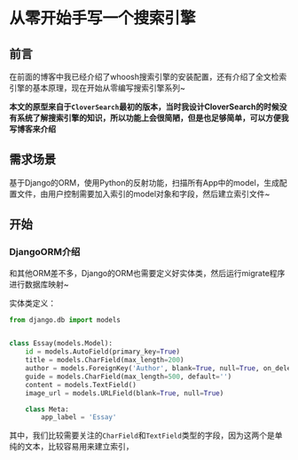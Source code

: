 # 从零开始手写一个搜索引擎

## 前言

在前面的博客中我已经介绍了whoosh搜索引擎的安装配置，还有介绍了全文检索引擎的基本原理，现在开始从零编写搜索引擎系列~

**本文的原型来自于`CloverSearch`最初的版本，当时我设计CloverSearch的时候没有系统了解搜索引擎的知识，所以功能上会很简陋，但是也足够简单，可以方便我写博客来介绍**

## 需求场景

基于Django的ORM，使用Python的反射功能，扫描所有App中的model，生成配置文件，由用户控制需要加入索引的model对象和字段，然后建立索引文件~

## 开始

### DjangoORM介绍

和其他ORM差不多，Django的ORM也需要定义好实体类，然后运行migrate程序进行数据库映射~

实体类定义：

```python
from django.db import models


class Essay(models.Model):
    id = models.AutoField(primary_key=True)
    title = models.CharField(max_length=200)
    author = models.ForeignKey('Author', blank=True, null=True, on_delete=models.SET_NULL)
    guide = models.CharField(max_length=500, default='')
    content = models.TextField()
    image_url = models.URLField(blank=True, null=True)

    class Meta:
        app_label = 'Essay'
```

其中，我们比较需要关注的`CharField`和`TextField`类型的字段，因为这两个是单纯的文本，比较容易用来建立索引，

